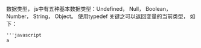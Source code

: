 数据类型， js中有五种基本数据类型：Undefined， Null， Boolean， Number， String， Object。
  使用typedef 关键之可以返回变量的当前类型， 如下：

    '''javascript
    a
